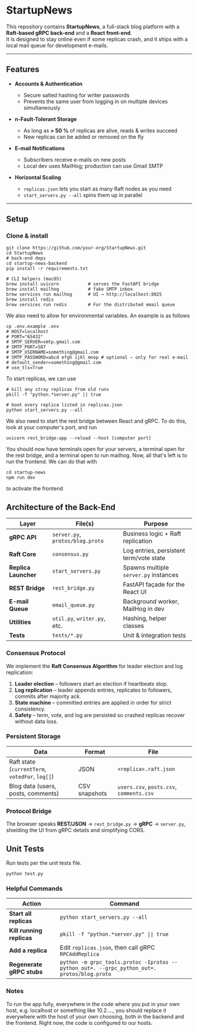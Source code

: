 # StartupNews

This repository contains **StartupNews**, a full-stack blog platform with a **Raft-based gRPC back-end** and a **React front-end**.  
It is designed to stay online even if some replicas crash, and it ships with a local mail queue for development e-mails.

---

## Features

- **Accounts & Authentication**

  - Secure salted hashing for writer passwords
  - Prevents the same user from logging in on multiple devices simultaneously

- **n-Fault-Tolerant Storage**

  - As long as **> 50 %** of replicas are alive, reads & writes succeed
  - New replicas can be added or removed on the fly

- **E-mail Notifications**

  - Subscribers receive e-mails on new posts
  - Local dev uses MailHog; production can use Gmail SMTP

- **Horizontal Scaling**
  - `replicas.json` lets you start as many Raft nodes as you need
  - `start_servers.py --all` spins them up in parallel

---

## Setup

### Clone & install

```
git clone https://github.com/your-org/StartupNews.git
cd StartupNews
# back-end deps
cd startup-news-backend
pip install -r requirements.txt

# CLI helpers (macOS)
brew install uvicorn           # serves the FastAPI bridge
brew install mailhog           # fake SMTP inbox
brew services run mailhog      # UI → http://localhost:8025
brew install redis
brew services run redis        # For the distributed email queue

```

We also need to allow for environmental variables. An example is as follows

```
cp .env.example .env
# HOST=localhost
# PORT="65432"
# SMTP_SERVER=smtp.gmail.com
# SMTP_PORT=587
# SMTP_USERNAME=something@gmail.com
# SMTP_PASSWORD=abcd efgh ijkl mnop # optional – only for real e-mail
# default_sender=something@gmail.com
# use_tls=True
```

To start replicas, we can use

```
# kill any stray replicas from old runs
pkill -f "python.*server.py" || true

# boot every replica listed in replicas.json
python start_servers.py --all
```

We also need to start the rest bridge between React and gRPC. To do this, look at your computer's port, and run

```
uvicorn rest_bridge:app --reload --host [computer port]
```

You should now have terminals open for your servers, a terminal open for the rest bridge, and a terminal open to run mailhog. Now, all that's left is to run the frontend. We can do that with

```
cd startup-news
npm run dev
```

to activate the frontend

## Architecture of the Back-End

| Layer                | File(s)                          | Purpose                                 |
| -------------------- | -------------------------------- | --------------------------------------- |
| **gRPC API**         | `server.py`, `protos/blog.proto` | Business logic + Raft replication       |
| **Raft Core**        | `consensus.py`                   | Log entries, persistent term/vote state |
| **Replica Launcher** | `start_servers.py`               | Spawns multiple `server.py` instances   |
| **REST Bridge**      | `rest_bridge.py`                 | FastAPI façade for the React UI         |
| **E-mail Queue**     | `email_queue.py`                 | Background worker, MailHog in dev       |
| **Utilities**        | `util.py`, `writer.py`, etc.     | Hashing, helper classes                 |
| **Tests**            | `tests/*.py`                     | Unit & integration tests                |

### Consensus Protocol

We implement the **Raft Consensus Algorithm** for leader election and log replication:

1. **Leader election** – followers start an election if heartbeats stop.
2. **Log replication** – leader appends entries, replicates to followers, commits after majority ack.
3. **State machine** – committed entries are applied in order for strict consistency.
4. **Safety** – term, vote, and log are persisted so crashed replicas recover without data loss.

### Persistent Storage

| Data                                            | Format        | File                                     |
| ----------------------------------------------- | ------------- | ---------------------------------------- |
| Raft state (`currentTerm`, `votedFor`, `log[]`) | JSON          | `<replica>.raft.json`                    |
| Blog data (users, posts, comments)              | CSV snapshots | `users.csv`, `posts.csv`, `comments.csv` |

### Protocol Bridge

The browser speaks **REST/JSON** → `rest_bridge.py` → **gRPC** → `server.py`, shielding the UI from gRPC details and simplifying CORS.

## Unit Tests

Run tests per the unit tests file.

```
python test.py
```

### Helpful Commands

| Action                    | Command                                                                                     |
| ------------------------- | ------------------------------------------------------------------------------------------- |
| **Start all replicas**    | `python start_servers.py --all`                                                             |
| **Kill running replicas** | `pkill -f "python.*server.py" \|\| true`                                                    |
| **Add a replica**         | Edit `replicas.json`, then call gRPC `RPCAddReplica`                                        |
| **Regenerate gRPC stubs** | `python -m grpc_tools.protoc -Iprotos --python_out=. --grpc_python_out=. protos/blog.proto` |

### Notes

To run the app fully, everywhere in the code where you put in your own host, e.g. localhost or something like 10.2...., you should replace it everywhere with the host of your own choosing, both in the backend and the frontend. Right now, the code is configured to our hosts.
